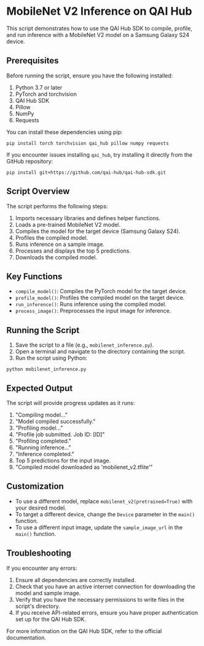 # MobileNet V2 Inference on QAI Hub

This script demonstrates how to use the QAI Hub SDK to compile, profile, and run inference with a MobileNet V2 model on a Samsung Galaxy S24 device.

## Prerequisites

Before running the script, ensure you have the following installed:

1. Python 3.7 or later
2. PyTorch and torchvision
3. QAI Hub SDK
4. Pillow
5. NumPy
6. Requests

You can install these dependencies using pip:

```
pip install torch torchvision qai_hub pillow numpy requests
```

If you encounter issues installing `qai_hub`, try installing it directly from the GitHub repository:

```
pip install git+https://github.com/qai-hub/qai-hub-sdk.git
```

## Script Overview

The script performs the following steps:

1. Imports necessary libraries and defines helper functions.
2. Loads a pre-trained MobileNet V2 model.
3. Compiles the model for the target device (Samsung Galaxy S24).
4. Profiles the compiled model.
5. Runs inference on a sample image.
6. Processes and displays the top 5 predictions.
7. Downloads the compiled model.

## Key Functions

- `compile_model()`: Compiles the PyTorch model for the target device.
- `profile_model()`: Profiles the compiled model on the target device.
- `run_inference()`: Runs inference using the compiled model.
- `process_image()`: Preprocesses the input image for inference.

## Running the Script

1. Save the script to a file (e.g., `mobilenet_inference.py`).
2. Open a terminal and navigate to the directory containing the script.
3. Run the script using Python:

```
python mobilenet_inference.py
```

## Expected Output

The script will provide progress updates as it runs:

1. "Compiling model..."
2. "Model compiled successfully."
3. "Profiling model..."
4. "Profile job submitted. Job ID: [ID]"
5. "Profiling completed."
6. "Running inference..."
7. "Inference completed."
8. Top 5 predictions for the input image.
9. "Compiled model downloaded as 'mobilenet_v2.tflite'"

## Customization

- To use a different model, replace `mobilenet_v2(pretrained=True)` with your desired model.
- To target a different device, change the `Device` parameter in the `main()` function.
- To use a different input image, update the `sample_image_url` in the `main()` function.

## Troubleshooting

If you encounter any errors:

1. Ensure all dependencies are correctly installed.
2. Check that you have an active internet connection for downloading the model and sample image.
3. Verify that you have the necessary permissions to write files in the script's directory.
4. If you receive API-related errors, ensure you have proper authentication set up for the QAI Hub SDK.

For more information on the QAI Hub SDK, refer to the official documentation.
